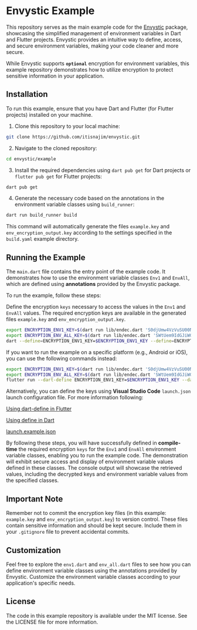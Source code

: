 # Envystic Example

This repository serves as the main example code for the [Envystic](https://pub.dev/packages/envystic) package, showcasing the simplified management of environment variables in Dart and Flutter projects. Envystic provides an intuitive way to define, access, and secure environment variables, making your code cleaner and more secure.

While Envystic supports **`optional`** encryption for environment variables, this example repository demonstrates how to utilize encryption to protect sensitive information in your application. 


## Installation

To run this example, ensure that you have Dart and Flutter (for Flutter projects) installed on your machine.

1. Clone this repository to your local machine:

```bash
git clone https://github.com/itisnajim/envystic.git
```

2. Navigate to the cloned repository:

```bash
cd envystic/example
```

3. Install the required dependencies using `dart pub get` for Dart projects or `flutter pub get` for Flutter projects:

```bash
dart pub get
```

4. Generate the necessary code based on the annotations in the environment variable classes using `build_runner`:

```bash
dart run build_runner build
```

This command will automatically generate the files `example.key` and `env_encryption_output.key` according to the settings specified in the `build.yaml` example directory.

## Running the Example

The `main.dart` file contains the entry point of the example code. It demonstrates how to use the environment variable classes `Env1` and `EnvAll`, which are defined using **annotations** provided by the Envystic package.

To run the example, follow these steps:

Define the encryption `keys` necessary to access the values in the `Env1` and `EnvAll` values. The required encryption keys are available in the generated files `example.key` and `env_encryption_output.key`.

```bash
export ENCRYPTION_ENV1_KEY=$(dart run lib/endec.dart 'S0djUmw4VzVuSU00Nk5DNA==') &&
export ENCRYPTION_ENV_ALL_KEY=$(dart run lib/endec.dart 'SWtUem9IdGJiWGZNejVsdQ==') &&
dart --define=ENCRYPTION_ENV1_KEY=$ENCRYPTION_ENV1_KEY --define=ENCRYPTION_ENV_ALL_KEY=$ENCRYPTION_ENV_ALL_KEY lib/main.dart
```

If you want to run the example on a specific platform (e.g., Android or iOS), you can use the following commands instead:

```bash
export ENCRYPTION_ENV1_KEY=$(dart run lib/endec.dart 'S0djUmw4VzVuSU00Nk5DNA==') &&
export ENCRYPTION_ENV_ALL_KEY=$(dart run lib/endec.dart 'SWtUem9IdGJiWGZNejVsdQ==') &&
flutter run --dart-define ENCRYPTION_ENV1_KEY=$ENCRYPTION_ENV1_KEY --dart-define ENCRYPTION_ENV_ALL_KEY=$ENCRYPTION_ENV_ALL_KEY
```

Alternatively, you can define the keys using **Visual Studio Code** `launch.json` launch configuration file. For more information following:

[Using dart-define in Flutter](https://dartcode.org/docs/using-dart-define-in-flutter/)

[Using define in Dart](https://dartcode.org/docs/using-define-in-dart/)

[launch.example.json](https://github.com/itisnajim/envystic/blob/main/example/launch.example.json)

By following these steps, you will have successfully defined in **compile-time** the required encryption `keys` for the `Env1` and `EnvAll` environment variable classes, enabling you to run the example code. The demonstration will exhibit secure access and display of environment variable values defined in these classes. The console output will showcase the retrieved values, including the decrypted keys and environment variable values from the specified classes.

## Important Note

Remember not to commit the encryption key files (in this example: `example.key` and `env_encryption_output.key`) to version control. These files contain sensitive information and should be kept secure. Include them in your `.gitignore` file to prevent accidental commits.


## Customization

Feel free to explore the `env1.dart` and `env_all.dart` files to see how you can define environment variable classes using the annotations provided by Envystic. Customize the environment variable classes according to your application's specific needs.

## License

The code in this example repository is available under the MIT license. See the LICENSE file for more information.
